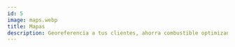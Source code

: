 ```yaml
---
id: 5
image: maps.webp
title: Mapas
description: Georeferencia a tus clientes, ahorra combustible optimizando rutas de transporte y visualiza en tiempo real tus activos en movimiento mediante mapas dinámicos.
---
```


